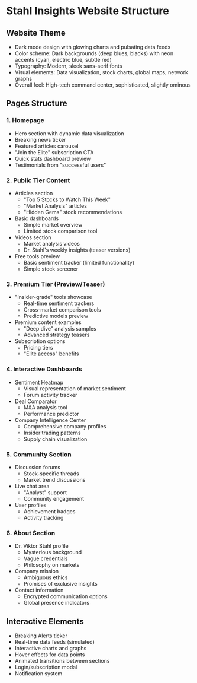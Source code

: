 # Stahl Insights Website Structure

## Website Theme
- Dark mode design with glowing charts and pulsating data feeds
- Color scheme: Dark backgrounds (deep blues, blacks) with neon accents (cyan, electric blue, subtle red)
- Typography: Modern, sleek sans-serif fonts
- Visual elements: Data visualization, stock charts, global maps, network graphs
- Overall feel: High-tech command center, sophisticated, slightly ominous

## Pages Structure

### 1. Homepage
- Hero section with dynamic data visualization
- Breaking news ticker
- Featured articles carousel
- "Join the Elite" subscription CTA
- Quick stats dashboard preview
- Testimonials from "successful users"

### 2. Public Tier Content
- Articles section
  - "Top 5 Stocks to Watch This Week"
  - "Market Analysis" articles
  - "Hidden Gems" stock recommendations
- Basic dashboards
  - Simple market overview
  - Limited stock comparison tool
- Videos section
  - Market analysis videos
  - Dr. Stahl's weekly insights (teaser versions)
- Free tools preview
  - Basic sentiment tracker (limited functionality)
  - Simple stock screener

### 3. Premium Tier (Preview/Teaser)
- "Insider-grade" tools showcase
  - Real-time sentiment trackers
  - Cross-market comparison tools
  - Predictive models preview
- Premium content examples
  - "Deep dive" analysis samples
  - Advanced strategy teasers
- Subscription options
  - Pricing tiers
  - "Elite access" benefits

### 4. Interactive Dashboards
- Sentiment Heatmap
  - Visual representation of market sentiment
  - Forum activity tracker
- Deal Comparator
  - M&A analysis tool
  - Performance predictor
- Company Intelligence Center
  - Comprehensive company profiles
  - Insider trading patterns
  - Supply chain visualization

### 5. Community Section
- Discussion forums
  - Stock-specific threads
  - Market trend discussions
- Live chat area
  - "Analyst" support
  - Community engagement
- User profiles
  - Achievement badges
  - Activity tracking

### 6. About Section
- Dr. Viktor Stahl profile
  - Mysterious background
  - Vague credentials
  - Philosophy on markets
- Company mission
  - Ambiguous ethics
  - Promises of exclusive insights
- Contact information
  - Encrypted communication options
  - Global presence indicators

## Interactive Elements
- Breaking Alerts ticker
- Real-time data feeds (simulated)
- Interactive charts and graphs
- Hover effects for data points
- Animated transitions between sections
- Login/subscription modal
- Notification system
